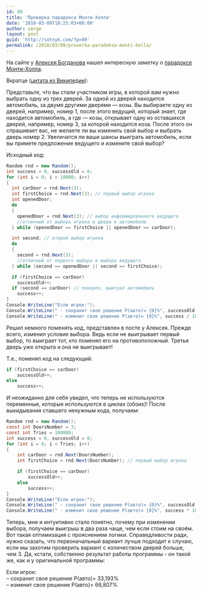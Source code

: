 ```yaml
---
id: 99
title: 'Проверка парадокса Монти-Холла'
date: '2010-03-09T18:25:03+00:00'
author: serge
layout: post
guid: 'http://sotnyk.com/?p=99'
permalink: /2010/03/09/proverka-paradoksa-monti-holla/
---
```


На сайте у [Алексея Богданова](http://aabogdanov.ru/) нашел интересную заметку о [парадоксе Монти-Холла](http://aabogdanov.ru/post/Paradoks-Motni-Holla.aspx).  
  
Вкратце ([цитата из Википедии](http://ru.wikipedia.org/wiki/Парадокс_Монти_Холла)):

Представьте, что вы стали участником игры, в которой вам нужно выбрать одну из трех дверей. За одной из дверей находится автомобиль, за двумя другими дверями — козы. Вы выбираете одну из дверей, например, номер 1, после этого ведущий, который знает, где находится автомобиль, а где — козы, открывает одну из оставшихся дверей, например, номер 3, за которой находится коза. После этого он спрашивает вас, не желаете ли вы изменить свой выбор и выбрать дверь номер 2. Увеличатся ли ваши шансы выиграть автомобиль, если вы примете предложение ведущего и измените свой выбор?

Исходный код:  

```csharp
Random rnd = new Random();
int success = 0, successOld = 0;
for (int i = 0; i < 10000; i++)
{
  int carDoor = rnd.Next(3);
  int firstChoice = rnd.Next(3); // первый выбор игрока
  int openedDoor;
  do
  {
    openedDoor = rnd.Next(3); // выбор информированного ведущего 
    //отличный от выбора игрока и двери к автомобилю
  } while (openedDoor == firstChoice || openedDoor == carDoor);

  int second; // второй выбор игрока
  do
  {
    second = rnd.Next(3);
    //отличный от первого выбора и выбора ведущего
  } while (second == openedDoor || second == firstChoice);

  if (firstChoice == carDoor)
    successOld++;
  if (second == carDoor) // поверло, выиграл автомобиль
    success++;
}
Console.WriteLine("Если игрок:");
Console.WriteLine(" - сохранит свое решение P(авто)= {0}%", successOld / 100f);
Console.WriteLine(" - изменит свое решение P(авто)= {0}%", success / 100f);
```

Решил немного поменять код, представлен в посте у Алексея. Прежде всего, изменил условие выбора. Ведь если не выигрывает первый выбор, то выиграет тот, кто поменял его на противоположный. Третья дверь уже открыта и она не выигрывает!

Т.е., поменял код на следующий:

```csharp
if (firstChoice == carDoor)
    successOld++;
else
    success++;
```

И неожиданно для себя увидел, что теперь не используются переменные, которые используются в циклах (обоих)! После выкидывания ставшего ненужным кода, получаем:

```csharp
Random rnd = new Random();
const int DoorsNumber = 3;
const int Tries = 100000;
int success = 0, successOld = 0;
for (int i = 0; i < Tries; i++)
{
    int carDoor = rnd.Next(DoorsNumber);
    int firstChoice = rnd.Next(DoorsNumber); // первый выбор игрока

    if (firstChoice == carDoor)
        successOld++;
    else
        success++;
}
Console.WriteLine("Если игрок:");
Console.WriteLine(" - сохранит свое решение P(авто)= {0}%", successOld * 100f / Tries);
Console.WriteLine(" - изменит свое решение P(авто)= {0}%", success * 100f / Tries);
```

Теперь, мне и интуитивно стало понятно, почему при изменении выбора, получаем выигрыш в два раза чаще, чем если стоим на своём. Вот такая оптимизация с прояснением логики. Справедливости ради, нужно сказать, что первоначальный вариант лучше подходит к случаю, если мы захотим проверить вариант с количеством дверей больше, чем 3. Да, кстати, собственно результат работы программы - он такой же, как и у оригинальной программы: 

Если игрок:  
 – сохранит свое решение P(авто)= 33,193%  
 – изменит свое решение P(авто)= 66,807%